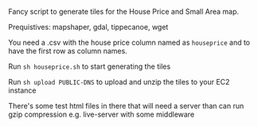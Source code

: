Fancy script to generate tiles for the House Price and Small Area map.

Prequistives: mapshaper, gdal, tippecanoe, wget

You need a .csv with the house price column named as `houseprice` and to have the first row as column names. 

Run `sh houseprice.sh` to start generating the tiles

Run `sh upload PUBLIC-DNS` to upload and unzip the tiles to your EC2 instance

There's some test html files in there that will need a server than can run gzip compression e.g. live-server with some middleware
